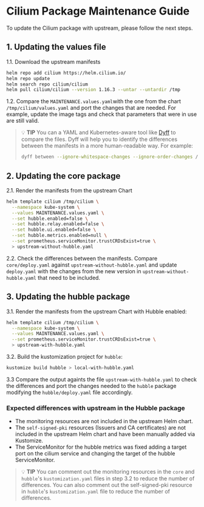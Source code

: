 # Cilium Package Maintenance Guide

To update the Cilium package with upstream, please follow the next steps.

## 1. Updating the values file

1.1. Download the upstream manifests

```bash
helm repo add cilium https://helm.cilium.io/
helm repo update
helm search repo cilium/cilium
helm pull cilium/cilium --version 1.16.3 --untar --untardir /tmp
```

1.2. Compare the `MAINTENANCE.values.yaml`with the one from the chart `/tmp/cilium/values.yaml` and port the changes that are needed. For example, update the image tags and check that parameters that were in use are still valid.

> 💡 **TIP**
> You can a YAML and Kubernetes-aware tool like [Dyff](https://github.com/homeport/dyff) to compare the files. Dyff will help you to identify the differences between the manifests in a more human-readable way.
> For example:
>
> ```bash
> dyff between --ignore-whitespace-changes --ignore-order-changes /tmp/cilium/values.yaml MAINTENANCE.values.yaml
> ```

## 2. Updating the core package

2.1. Render the manifests from the upstream Chart

```bash
helm template cilium /tmp/cilium \
  --namespace kube-system \
  --values MAINTENANCE.values.yaml \
  --set hubble.enabled=false \
  --set hubble.relay.enabled=false \
  --set hubble.ui.enabled=false \
  --set hubble.metrics.enabled=null \
  --set prometheus.serviceMonitor.trustCRDsExist=true \
  > upstream-without-hubble.yaml
```

2.2. Check the differences between the manifests. Compare `core/deploy.yaml` against `upstream-without-hubble.yaml` and update `deploy.yaml` with the changes from the new version in `upstream-without-hubble.yaml` that need to be included.

## 3. Updating the hubble package

3.1. Render the manifests from the upstream Chart with Hubble enabled:

```bash
helm template cilium /tmp/cilium \
  --namespace kube-system \
  --values MAINTENANCE.values.yaml \
  --set prometheus.serviceMonitor.trustCRDsExist=true \
  > upstream-with-hubble.yaml
```

3.2. Build the kustomization project for `hubble`:

```bash
kustomize build hubble > local-with-hubble.yaml
```

3.3  Compare the output againts the file `upstream-with-hubble.yaml` to check the differences and port the changes needed to the `hubble` package modifying the `hubble/deploy.yaml` file accordingly.

### Expected differences with upstream in the Hubble package

- The monitoring resources are not included in the upstream Helm chart.
- The `self-signed-pki` resources (Issuers and CA certificates) are not included in the upstream Helm chart and have been manually added via Kustomize.
- The ServiceMonitor for the hubble metrics was fixed adding a target port on the cilium service and changing the target of the hubble ServiceMonitor.

> 💡 **TIP**
> You can comment out the monitoring resources in the `core` and `hubble`'s `kustomization.yaml` files in step 3.2 to reduce the number of differences.
> You can also comment out the self-signed-pki resource in `hubble`'s `kustomization.yaml` file to reduce the number of differences.
